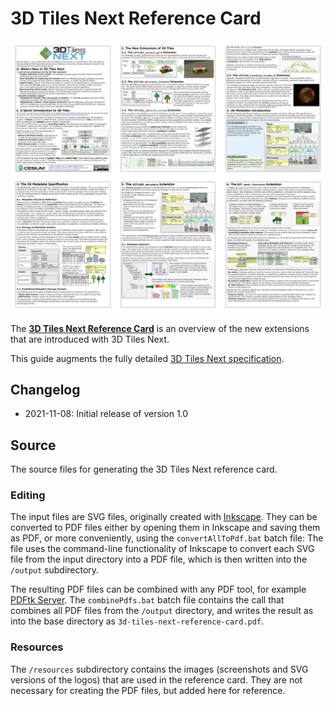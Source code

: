 
# 3D Tiles Next Reference Card

[![Reference Card pages](../figures/3d-tiles-next-reference-card-pages-combined-3x2.jpg)](../3d-tiles-next-reference-card.pdf)

The [**3D Tiles Next Reference Card**](../3d-tiles-next-reference-card.pdf) is an overview of the new extensions that are introduced with 3D Tiles Next.

This guide augments the fully detailed [3D Tiles Next specification](https://github.com/CesiumGS/3d-tiles/tree/main/next).

## Changelog

* 2021-11-08: Initial release of version 1.0



## Source

The source files for generating the 3D Tiles Next reference card.

### Editing

The input files are SVG files, originally created with 
[Inkscape](https://inkscape.org/). They can be converted to PDF files either 
by opening them in Inkscape and saving them as PDF, or more conveniently,
using the `convertAllToPdf.bat` batch file: The file uses the command-line 
functionality of Inkscape to convert each SVG file from the input directory 
into a PDF file, which is then written into the `/output` subdirectory.

The resulting PDF files can be combined with any PDF tool, for example
[PDFtk Server](https://www.pdflabs.com/tools/pdftk-server/). The 
`combinePdfs.bat` batch file contains the call that combines all PDF files 
from the `/output` directory, and writes the result as into the base directory
as `3d-tiles-next-reference-card.pdf`.

### Resources 

The `/resources` subdirectory contains the images (screenshots and SVG versions
of the logos) that are used in the reference card. They are not necessary for creating
the PDF files, but added here for reference. 
